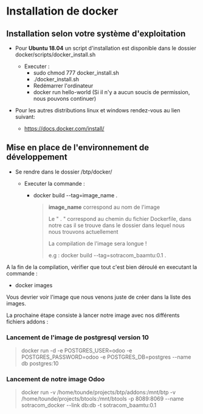 # Installation de docker 

## Installation selon votre système d'exploitation

- Pour **Ubuntu 18.04** un script d'installation est disponible dans le dossier docker/scripts/docker_install.sh
  - Executer : 
    - sudo chmod 777 docker_install.sh
    - ./docker_install.sh  
    - Redémarrer l'ordinateur
    - docker run hello-world (Si il n'y a aucun soucis de permission, nous pouvons continuer)

- Pour les autres distributions linux et windows rendez-vous au lien suivant:
  - <https://docs.docker.com/install/>

## Mise en place de l'environnement de développement

- Se rendre dans le dossier /btp/docker/

  - Executer la commande :

    - docker build --tag=image_name .

      > **image_name** correspond au nom de l'image
      >
      > Le " . " correspond au chemin du fichier Dockerfile, dans notre cas il se trouve dans le dossier dans lequel nous nous trouvons actuellement   
      >
      > La compilation de l'image sera longue !
      >
      > e.g : docker build --tag=sotracom_baamtu:0.1 .

A la fin de la compilation, vérifier que tout c'est bien déroulé en executant la commande :

- docker images 

Vous devrier voir l'image que nous venons juste de créer dans la liste des images.

La prochaine étape consiste à lancer notre image avec nos différents fichiers addons :

### Lancement de l'image de postgresql version 10 

> docker run -d -e POSTGRES_USER=odoo -e POSTGRES_PASSWORD=odoo -e POSTGRES_DB=postgres --name db postgres:10

### Lancement de notre image Odoo 

> docker run -v /home/tounde/projects/btp/addons:/mnt/btp -v /home/tounde/projects/btools:/mnt/btools -p 8089:8069 --name sotracom_docker --link db:db -t sotracom_baamtu:0.1